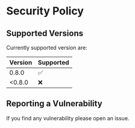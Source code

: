 # Security Policy

## Supported Versions

Currently supported version are:

| Version | Supported          |
| ------- | ------------------ |
|   0.8.0 | :white_check_mark: |
|  <0.8.0 | :x: |

## Reporting a Vulnerability

If you find any vulnerability please open an issue.
